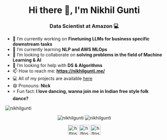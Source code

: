 <h1 align="center"> Hi there 👋, I'm Nikhil Gunti</h1>

<h3 align="center"> Data Scientist at Amazon 💻   </h3>



- 🔭 I’m currently working on **Finetuning LLMs for business specific downstream tasks**
- 🌱 I’m currently learning **NLP and AWS MLOps**
- 👯 I’m looking to collaborate on **solving problems in the field of Machine Learning & AI**
- 🤔 I’m looking for help with **DS & Algorithms**
- 📫 How to reach me: **https://nikhilgunti.me/**
- 💻 All of my projects are available [here](https://github.com/nikhilgunti?tab=repositories)
- 😄 Pronouns: **Nick**
- ⚡ Fun fact: **I love dancing, wanna join me in Indian free style folk dance?**


<img src="https://komarev.com/ghpvc/?username=ngun7" alt="nikhilgunti" />


<p align="center"> 
  <img src="https://github-readme-stats.vercel.app/api?username=ngun7&show_icons=true&theme=radical" alt="nikhilgunti" />
    <img src="https://github-readme-stats.vercel.app/api/top-langs/?username=ngun7&layout=compact&theme=radical" alt="nikhilgunti" />
  
  
</p>


<p align="center">
  <a href="https://nikhilgunti.github.io/" target="blank"><img align="center" src="https://img.icons8.com/color/48/000000/domain--v1.png" alt="https://nikhilgunti.github.io/" height="32" width="32" /></a>
<a href="https://www.linkedin.com/in/gunti-nikhil/" target="blank"><img align="center" src="https://img.icons8.com/color/48/000000/linkedin.png" alt="https://www.linkedin.com/in/gunti-nikhil/" height="32" width="32" /></a>
 <a href="https://twitter.com/nikhil_gunti_" target="blank"><img align="center" src="https://img.icons8.com/color/48/000000/twitter.png" alt="https://twitter.com/nikhil_gunti_" height="32" width="32" /></a>

</p>
